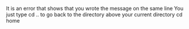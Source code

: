 It is an error that shows that you wrote the message on the same line
You just type cd .. to go back to the directory above your current directory
cd home
